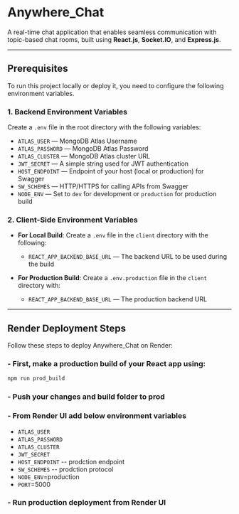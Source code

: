 # **Anywhere_Chat**

A real-time chat application that enables seamless communication with topic-based chat rooms, built using **React.js**, **Socket.IO**, and **Express.js**.

---

## **Prerequisites**

To run this project locally or deploy it, you need to configure the following environment variables.

### **1. Backend Environment Variables**

Create a `.env` file in the root directory with the following variables:

- `ATLAS_USER` — MongoDB Atlas Username
- `ATLAS_PASSWORD` — MongoDB Atlas Password
- `ATLAS_CLUSTER` — MongoDB Atlas cluster URL
- `JWT_SECRET` — A simple string used for JWT authentication
- `HOST_ENDPOINT` — Endpoint of your host (local or production) for Swagger
- `SW_SCHEMES` — HTTP/HTTPS for calling APIs from Swagger
- `NODE_ENV` — Set to `dev` for development or `production` for production build

### **2. Client-Side Environment Variables**

- **For Local Build**: Create a `.env` file in the `client` directory with the following:

  - `REACT_APP_BACKEND_BASE_URL` — The backend URL to be used during the build

- **For Production Build**: Create a `.env.production` file in the `client` directory with:

  - `REACT_APP_BACKEND_BASE_URL` — The production backend URL

---

## **Render Deployment Steps**

Follow these steps to deploy Anywhere_Chat on Render:

### **- First, make a production build of your React app using:**

  ```bash
  npm run prod_build
  ```

### **- Push your changes and build folder to prod**

### **- From Render UI add below environment variables**

- `ATLAS_USER`
- `ATLAS_PASSWORD`
- `ATLAS_CLUSTER`
- `JWT_SECRET`
- `HOST_ENDPOINT` -- prodction endpoint
- `SW_SCHEMES` -- prodction protocol
- `NODE_ENV`=production
- `PORT`=5000

### **- Run production deployment from Render UI**
